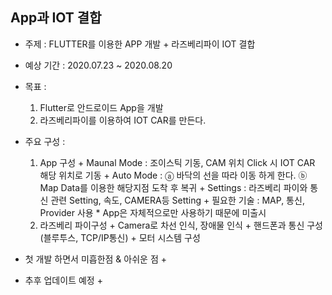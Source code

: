 ## App과 IOT 결합
- 주제 : FLUTTER를 이용한 APP 개발 + 라즈베리파이 IOT 결합
- 예상 기간 : 2020.07.23 ~ 2020.08.20
- 목표 : 
    1. Flutter로 안드로이드 App을 개발
    2. 라즈베리파이를 이용하여 IOT CAR를 만든다.
- 주요 구성 : 
    1. App 구성
      + Maunal Mode : 조이스틱 기동, CAM 위치 Click 시 IOT CAR 해당 위치로 기동
      + Auto Mode : 
        ⓐ 바닥의 선을 따라 이동 하게 한다.
        ⓑ Map Data를 이용한 해당지점 도착 후 복귀
      + Settings : 라즈베리 파이와 통신 관련 Setting, 속도, CAMERA등 Setting
      + 필요한 기술 : MAP, 통신, Provider 사용
      * App은 자체적으로만 사용하기 때문에 미출시
    2. 라즈베리 파이구성
      + Camera로 차선 인식, 장애물 인식
      + 핸드폰과 통신 구성(블루투스, TCP/IP통신)
      + 모터 시스템 구성
        
- 첫 개발 하면서 미흡한점 & 아쉬운 점
  + 

- 추후 업데이트 예정
  + 


